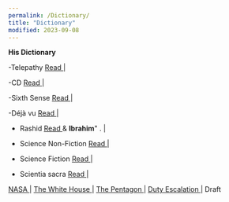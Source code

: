 ```yaml
---
permalink: /Dictionary/
title: "Dictionary"
modified: 2023-09-08
---
```




<b> His Dictionary </b>


-Telepathy <a href=" https://www.collinsdictionary.com/us/dictionary/english/telepathy "> Read  </a>       |


-CD <a href=" https://dictionary.cambridge.org/us/dictionary/english/telepathy "> Read  </a>     |


-Sixth Sense <a href=" https://www.collinsdictionary.com/us/dictionary/english/sixth-sense "> Read </a>     |


-Déjà vu <a href=" https://www.merriam-webster.com/dictionary/d%C3%A9j%C3%A0%20vu "> Read  </a>      |


- Rashid <a href=" https://en.wikipedia.org/wiki/Rashid_(name)#:~:text=Rashid%20is%20the%20transliteration%20of,Pronunciation "> Read </a>   & <b>Ibrahim</b>" .    |


 - Science Non-Fiction <a href=" https://www.merriam-webster.com/dictionary/nonfiction "> Read </a>    |


 -  Science Fiction  <a href=" https://www.merriam-webster.com/dictionary/science%20fiction "> Read </a>    |

 
 -  Scientia sacra  <a href="https://en.wikipedia.org/wiki/Scientia_sacra#:~:text=In%20perennial%20philosophy%2C%20scientia%20sacra,essence%20of%20every%20sacred%20tradition. "> Read </a>    |


 <a href=" https://www.nasa.gov/humans-in-space/ "> NASA </a>  | <a href=" https://www.whitehouse.gov/about-the-white-house/our-government/the-constitution/  "> The White House </a>  | <a href=" https://open.defense.gov/Transparency/Privacy-Act-and-Records/ "> The Pentagon </a>  | <a href=" https://phdcsseiden.github.io/ "> Duty Escalation </a>  |  Draft 

